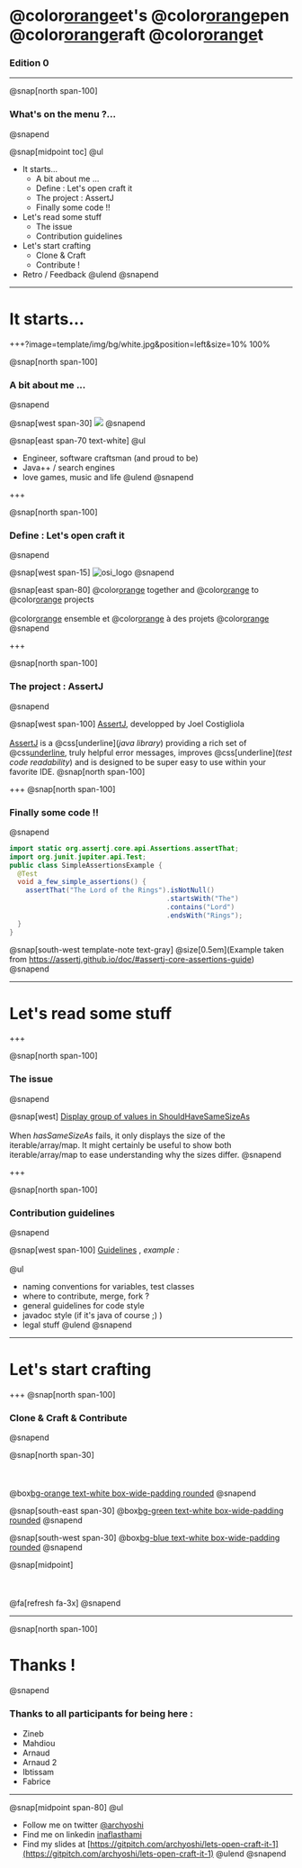 # @color[orange](L)et's @color[orange](O)pen @color[orange](C)raft @color[orange](I)t
### Edition 0

---

@snap[north span-100]
### What's on the menu ?...
@snapend

@snap[midpoint toc]
@ul[](false)
* It starts...
  * A bit about me ...
  * Define : Let's open craft it
  * The project : AssertJ
  * Finally some code !!
* Let's read some stuff
  * The issue
  * Contribution guidelines
* Let's start crafting
  * Clone & Craft
  * Contribute !
* Retro / Feedback
@ulend
@snapend
---
# It starts...

+++?image=template/img/bg/white.jpg&position=left&size=10% 100%

@snap[north span-100]
### A bit about me ...
@snapend

@snap[west span-30]
![](assets/img/profile_me.jpg)
@snapend

@snap[east span-70 text-white]
@ul
  * Engineer, software craftsman (and proud to be)
  * Java++ / search engines
  * love games, music and life
@ulend
@snapend

+++

@snap[north span-100]
### Define : Let's open craft it
@snapend

@snap[west span-15]
![osi_logo](https://opensource.org/files/osi_standard_logo_0.png)
@snapend

@snap[east span-80]
@color[orange](**Learn**) together and @color[orange](**contribute**) to @color[orange](**open-source**) projects
<br><br>
@color[orange](**Apprendre**) ensemble et @color[orange](**contribuer**) à des projets @color[orange](**open-source**)
@snapend

+++

@snap[north span-100]
### The project : AssertJ
@snapend

@snap[west span-100]
[AssertJ](https://github.com/joel-costigliola/assertj-core), developped by Joel Costigliola
<br><br>
[AssertJ](https://github.com/joel-costigliola/assertj-core) is a @css[underline](*java library*) providing a rich set of @css[underline](*assertions*), truly helpful error messages, improves @css[underline](*test code readability*) and is designed to be super easy to use within your favorite IDE.
@snap[north span-100]

+++
@snap[north span-100]
### Finally some code !!
@snapend

```java
import static org.assertj.core.api.Assertions.assertThat;
import org.junit.jupiter.api.Test;
public class SimpleAssertionsExample {
  @Test
  void a_few_simple_assertions() {
    assertThat("The Lord of the Rings").isNotNull()   
                                       .startsWith("The")
                                       .contains("Lord")
                                       .endsWith("Rings");
  }
}
```

@snap[south-west template-note text-gray]
@size[0.5em](Example taken from https://assertj.github.io/doc/#assertj-core-assertions-guide)
@snapend

---

# Let's read some stuff

+++

@snap[north span-100]
### The issue
@snapend

@snap[west]
[Display group of values in ShouldHaveSameSizeAs](https://github.com/joel-costigliola/assertj-core/issues/1522)
<br><br>
When *hasSameSizeAs* fails, it only displays the size of the iterable/array/map. It might certainly be useful to show both iterable/array/map to ease understanding why the sizes differ.
@snapend

+++

@snap[north span-100]
### Contribution guidelines
@snapend

@snap[west span-100]
[Guidelines](https://github.com/joel-costigliola/assertj-core/blob/master/CONTRIBUTING.md)
, *example :*
<br><br>
@ul
* naming conventions for variables, test classes
* where to contribute, merge, fork ?
* general guidelines for code style
* javadoc style (if it's java of course ;) )
* legal stuff
@ulend
@snapend

---
# Let's start crafting

+++
@snap[north span-100]
### Clone & Craft & Contribute
@snapend

@snap[north span-30]
<br><br>
<br><br>
@box[bg-orange text-white box-wide-padding rounded](#__Clone__)
@snapend

@snap[south-east span-30]
@box[bg-green text-white box-wide-padding rounded](#__Craft__)
@snapend

@snap[south-west span-30]
@box[bg-blue text-white box-wide-padding rounded](#__Contribute__)
@snapend

@snap[midpoint]
<br><br>
<br><br>
@fa[refresh fa-3x]
@snapend

---
@snap[north span-100]
# Thanks !
@snapend

### Thanks to all participants for being here :
- Zineb
- Mahdiou
- Arnaud
- Arnaud 2
- Ibtissam
- Fabrice

---

@snap[midpoint span-80]
@ul[](false)
- Follow me on twitter [@archyoshi](http://twitter.com/archYoshi)
- Find me on linkedin [inaflasthami](https://www.linkedin.com/in/inaflasthami/)
- Find my slides at [https://gitpitch.com/archyoshi/lets-open-craft-it-1](https://gitpitch.com/archyoshi/lets-open-craft-it-1)
@ulend
@snapend
